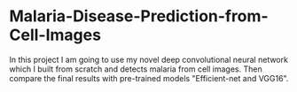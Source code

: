 # Malaria-Disease-Prediction-from-Cell-Images
In this project I am going to use my novel deep convolutional neural network which I built from scratch and detects malaria from cell images. Then compare the final results with pre-trained models "Efficient-net and VGG16".

